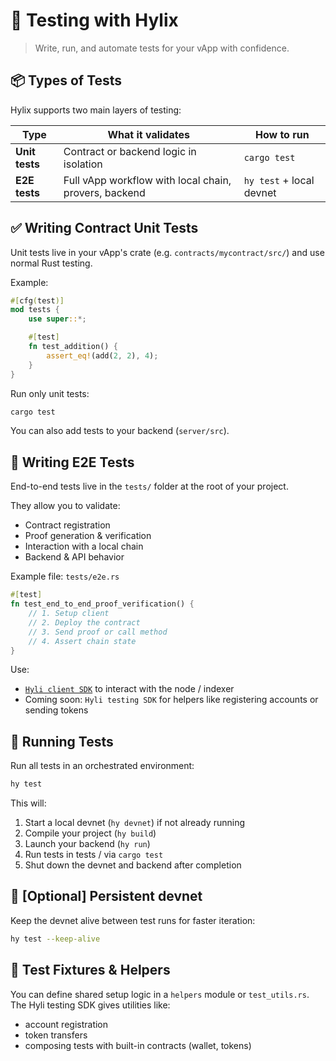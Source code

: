 # 🧪 Testing with Hylix

> Write, run, and automate tests for your vApp with confidence.

## 📦 Types of Tests

Hylix supports two main layers of testing:

| Type           | What it validates                                     | How to run          |
| -------------- | ----------------------------------------------------- | ------------------- |
| **Unit tests** | Contract or backend logic in isolation                | `cargo test`        |
| **E2E tests**  | Full vApp workflow with local chain, provers, backend | `hy test` + local devnet |

## ✅ Writing Contract Unit Tests

Unit tests live in your vApp's crate (e.g. `contracts/mycontract/src/`) and use normal Rust testing.

Example:

```rust
#[cfg(test)]
mod tests {
    use super::*;

    #[test]
    fn test_addition() {
        assert_eq!(add(2, 2), 4);
    }
}
```

Run only unit tests:

```bash
cargo test
```

You can also add tests to your backend (`server/src`).

## 🧪 Writing E2E Tests

End-to-end tests live in the `tests/` folder at the root of your project.

They allow you to validate:

- Contract registration
- Proof generation & verification
- Interaction with a local chain
- Backend & API behavior

Example file: `tests/e2e.rs`

```rust
#[test]
fn test_end_to_end_proof_verification() {
    // 1. Setup client
    // 2. Deploy the contract
    // 3. Send proof or call method
    // 4. Assert chain state
}
```

Use:

- [`Hyli client SDK`](https://crates.io/crates/hyli-client-sdk) to interact with the node / indexer
- Coming soon: `Hyli testing SDK` for helpers like registering accounts or sending tokens <!--TODO: add Hyli testing SDK link-->

## 🚀 Running Tests

Run all tests in an orchestrated environment:

```bash
hy test
```

This will:

1. Start a local devnet (`hy devnet`) if not already running
1. Compile your project (`hy build`)
1. Launch your backend (`hy run`)
1. Run tests in tests / via `cargo test`
1. Shut down the devnet and backend after completion

## 🔁 [Optional] Persistent devnet

Keep the devnet alive between test runs for faster iteration:

```bash
hy test --keep-alive
```

## 🧪 Test Fixtures & Helpers

You can define shared setup logic in a `helpers` module or `test_utils.rs`. The Hyli testing SDK gives utilities like:

- account registration
- token transfers
- composing tests with built-in contracts (wallet, tokens)
